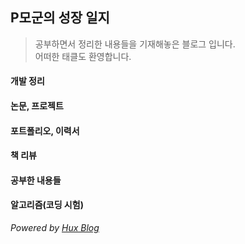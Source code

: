 ## P모군의 성장 일지
> 공부하면서 정리한 내용들을 기재해놓은 블로그 입니다.  
> 어떠한 태클도 환영합니다.  


#### 개발 정리
#### 논문, 프로젝트
#### 포트폴리오, 이력서
#### 책 리뷰
#### 공부한 내용들
#### 알고리즘(코딩 시험)  



*Powered by [Hux Blog][1]*  


[1]: http://huangxuan.me/
